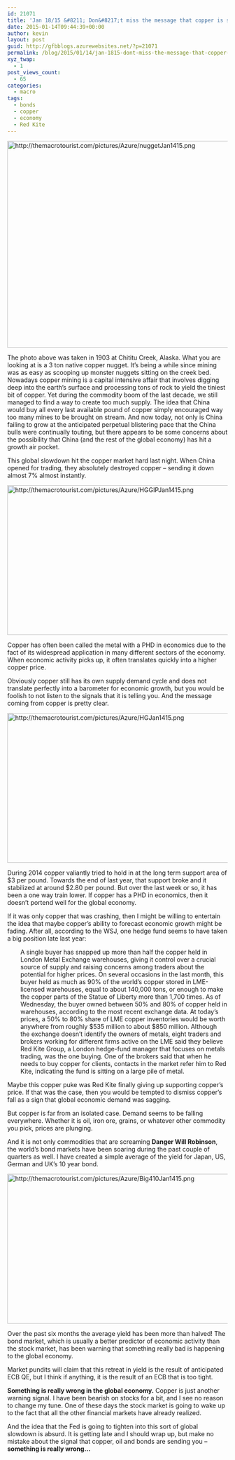 ```yaml
---
id: 21071
title: 'Jan 18/15 &#8211; Don&#8217;t miss the message that copper is sending'
date: 2015-01-14T09:44:39+00:00
author: kevin
layout: post
guid: http://gfbblogs.azurewebsites.net/?p=21071
permalink: /blog/2015/01/14/jan-1815-dont-miss-the-message-that-copper-is-sending/
xyz_twap:
  - 1
post_views_count:
  - 65
categories:
  - macro
tags:
  - bonds
  - copper
  - economy
  - Red Kite
---
```


  <img src="http://themacrotourist.com/pictures/Azure/nuggetJan1415.png" style="margin:30px atuo;display:block;" alt="http://themacrotourist.com/pictures/Azure/nuggetJan1415.png" width="580" height="472">

The photo above was taken in 1903 at Chititu Creek, Alaska. What you are looking at is a 3 ton native copper nugget. It&#8217;s being a while since mining was as easy as scooping up monster nuggets sitting on the creek bed. Nowadays copper mining is a capital intensive affair that involves digging deep into the earth&#8217;s surface and processing tons of rock to yield the tiniest bit of copper. Yet during the commodity boom of the last decade, we still managed to find a way to create too much supply. The idea that China would buy all every last available pound of copper simply encouraged way too many mines to be brought on stream. And now today, not only is China failing to grow at the anticipated perpetual blistering pace that the China bulls were continually touting, but there appears to be some concerns about the possibility that China (and the rest of the global economy) has hit a growth air pocket. 

This global slowdown hit the copper market hard last night. When China opened for trading, they absolutely destroyed copper &#8211; sending it down almost 7% almost instantly.


  <img src="http://themacrotourist.com/pictures/Azure/HGGIPJan1415.png" style="margin:30px atuo;display:block;" alt="http://themacrotourist.com/pictures/Azure/HGGIPJan1415.png" width="600" height="342">

Copper has often been called the metal with a PHD in economics due to the fact of its widespread application in many different sectors of the economy. When economic activity picks up, it often translates quickly into a higher copper price. 

Obviously copper still has its own supply demand cycle and does not translate perfectly into a barometer for economic growth, but you would be foolish to not listen to the signals that it is telling you. And the message coming from copper is pretty clear.


  <img src="http://themacrotourist.com/pictures/Azure/HGJan1415.png" style="margin:30px atuo;display:block;" alt="http://themacrotourist.com/pictures/Azure/HGJan1415.png" width="600" height="342">

During 2014 copper valiantly tried to hold in at the long term support area of $3 per pound. Towards the end of last year, that support broke and it stabilized at around $2.80 per pound. But over the last week or so, it has been a one way train lower. If copper has a PHD in economics, then it doesn&#8217;t portend well for the global economy.

If it was only copper that was crashing, then I might be willing to entertain the idea that maybe copper&#8217;s ability to forecast economic growth might be fading. After all, according to the WSJ, one hedge fund seems to have taken a big position late last year:

<p style="padding-left: 30px;">
  A single buyer has snapped up more than half the copper held in London Metal Exchange warehouses, giving it control over a crucial source of supply and raising concerns among traders about the potential for higher prices. On several occasions in the last month, this buyer held as much as 90% of the world’s copper stored in LME-licensed warehouses, equal to about 140,000 tons, or enough to make the copper parts of the Statue of Liberty more than 1,700 times. As of Wednesday, the buyer owned between 50% and 80% of copper held in warehouses, according to the most recent exchange data. At today’s prices, a 50% to 80% share of LME copper inventories would be worth anywhere from roughly $535 million to about $850 million. Although the exchange doesn’t identify the owners of metals, eight traders and brokers working for different firms active on the LME said they believe Red Kite Group, a London hedge-fund manager that focuses on metals trading, was the one buying. One of the brokers said that when he needs to buy copper for clients, contacts in the market refer him to Red Kite, indicating the fund is sitting on a large pile of metal.
</p>

Maybe this copper puke was Red Kite finally giving up supporting copper&#8217;s price. If that was the case, then you would be tempted to dismiss copper&#8217;s fall as a sign that global economic demand was sagging.

But copper is far from an isolated case. Demand seems to be falling everywhere. Whether it is oil, iron ore, grains, or whatever other commodity you pick, prices are plunging.

And it is not only commodities that are screaming **Danger Will Robinson**, the world&#8217;s bond markets have been soaring during the past couple of quarters as well. I have created a simple average of the yield for Japan, US, German and UK&#8217;s 10 year bond.


  <img src="http://themacrotourist.com/pictures/Azure/Big410Jan1415.png" style="margin:30px atuo;display:block;" alt="http://themacrotourist.com/pictures/Azure/Big410Jan1415.png" width="600" height="342">

Over the past six months the average yield has been more than halved! The bond market, which is usually a better predictor of economic activity than the stock market, has been warning that something really bad is happening to the global economy.

Market pundits will claim that this retreat in yield is the result of anticipated ECB QE, but I think if anything, it is the result of an ECB that is too tight. 

**Something is really wrong in the global economy.** Copper is just another warning signal. I have been bearish on stocks for a bit, and I see no reason to change my tune. One of these days the stock market is going to wake up to the fact that all the other financial markets have already realized.

And the idea that the Fed is going to tighten into this sort of global slowdown is absurd. It is getting late and I should wrap up, but make no mistake about the signal that copper, oil and bonds are sending you &#8211; **something is really wrong&#8230;**